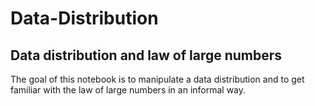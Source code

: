 # Data-Distribution
## Data distribution and law of large numbers
The goal of this notebook is to manipulate a data distribution and to get familiar
with the law of large numbers in an informal way.

